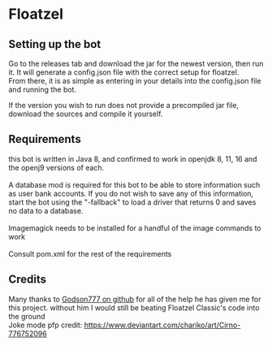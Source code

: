 # Floatzel
## Setting up the bot
Go to the releases tab and download the jar for the newest version, then run it. It will generate a config.json file with the correct setup for floatzel.<br>
From there, it is as simple as entering in your details into the config.json file and running the bot.

If the version you wish to run does not provide a precompiled jar file, download the sources and compile it yourself.
## Requirements
this bot is written in Java 8, and confirmed to work in openjdk 8, 11, 16 and the openj9 versions of each.<br><br>
A database mod is required for this bot to be able to store information such as user bank accounts. If you do not wish to save any of this information, start the bot using the "-fallback" to load a driver that returns 0 and saves no data to a database.<br><br>
Imagemagick needs to be installed for a handful of the image commands to work<br><br>
Consult pom.xml for the rest of the requirements
## Credits
Many thanks to [Godson777 on github](https://github.com/Godson777) for all of the help he has given me for this project. without him I would still be beating Floatzel Classic's code into the ground<br>
Joke mode pfp credit: https://www.deviantart.com/chariko/art/Cirno-776752096

